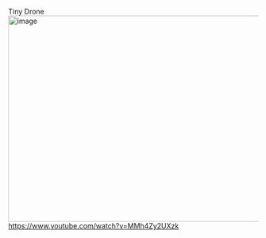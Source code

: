 Tiny Drone
[<img width="838" height="414" alt="image" src="https://github.com/user-attachments/assets/a10442e0-878a-44ec-8360-a229b3a9ccc1" />](https://www.youtube.com/watch?v=MMh4Zy2UXzk)  
https://www.youtube.com/watch?v=MMh4Zy2UXzk  
